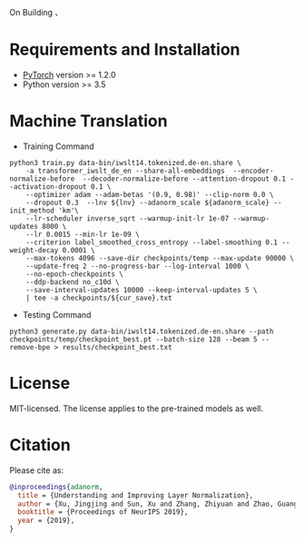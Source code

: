 On Building
、

# Requirements and Installation

* [PyTorch](http://pytorch.org/) version >= 1.2.0
* Python version >= 3.5

# Machine Translation
* Training Command
```
python3 train.py data-bin/iwslt14.tokenized.de-en.share \
    -a transformer_iwslt_de_en --share-all-embeddings  --encoder-normalize-before  --decoder-normalize-before --attention-dropout 0.1 --activation-dropout 0.1 \
    --optimizer adam --adam-betas '(0.9, 0.98)' --clip-norm 0.0 \
    --dropout 0.3  --lnv ${lnv} --adanorm_scale ${adanorm_scale} --init_method 'km'\
    --lr-scheduler inverse_sqrt --warmup-init-lr 1e-07 --warmup-updates 8000 \
    --lr 0.0015 --min-lr 1e-09 \
    --criterion label_smoothed_cross_entropy --label-smoothing 0.1 --weight-decay 0.0001 \
    --max-tokens 4096 --save-dir checkpoints/temp --max-update 90000 \
    --update-freq 2 --no-progress-bar --log-interval 1000 \
    --no-epoch-checkpoints \
    --ddp-backend no_c10d \
    --save-interval-updates 10000 --keep-interval-updates 5 \
    | tee -a checkpoints/${cur_save}.txt
```
* Testing Command
```
python3 generate.py data-bin/iwslt14.tokenized.de-en.share --path checkpoints/temp/checkpoint_best.pt --batch-size 128 --beam 5 --remove-bpe > results/checkpoint_best.txt
```


# License
MIT-licensed.
The license applies to the pre-trained models as well.

# Citation

Please cite as:

```bibtex
@inproceedings{adanorm,
  title = {Understanding and Improving Layer Normalization},
  author = {Xu, Jingjing and Sun, Xu and Zhang, Zhiyuan and Zhao, Guangxiang and Lin, Junyang},
  booktitle = {Proceedings of NeurIPS 2019},
  year = {2019},
}
```
